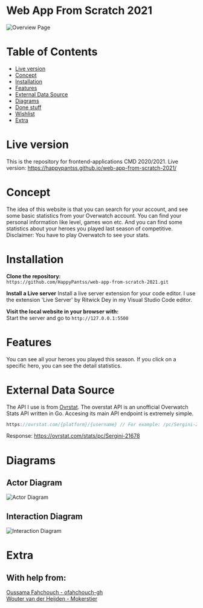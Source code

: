 # Web App From Scratch 2021
<!-- Add a nice poster image here at the end of the week, showing off your shiny frontend 📸 -->
![Overview Page](https://i.imgur.com/4Ww4IpY.png)

<!-- Maybe a table of contents here? 📚 -->
# Table of Contents
* [Live version]()
* [Concept]()
* [Installation]()
* [Features]()
* [External Data Source]()
* [Diagrams]()
* [Done stuff]()
* [Wishlist]()
* [Extra]()

# Live version
This is the repository for frontend-applications CMD 2020/2021.
Live version: https://happypantss.github.io/web-app-from-scratch-2021/

# Concept
The idea of this website is that you can search for your account, and see some basic statistics from your Overwatch account. You can find your personal information like level, games won etc. And you can find some statistics about your heroes you played last season of competitive. Disclaimer: You have to play Overwatch to see your stats.

# Installation
**Clone the repository:**<br>
`https://github.com/HappyPantss/web-app-from-scratch-2021.git`

**Install a Live server**
Install a live server extension for your code editor. I use the extension 'Live Server' by Ritwick Dey in my Visual Studio Code editor. 

**Visit the local website in your browser with:**<br>
Start the server and go to `http://127.0.0.1:5500`

# Features
You can see all your heroes you played this season. If you click on a specific hero, you can see the detail statistics.

# External Data Source
The API I use is from [Ovrstat](https://ovrstat.com/). The overstat API is an unofficial Overwatch Stats API written in Go. Accesing its main API endpoint is extremely simple. 

```Javascript
https://ovrstat.com/{platform}/{username} // For example: /pc/Sergini-21678
```

Response: https://ovrstat.com/stats/pc/Sergini-21678

# Diagrams
## Actor Diagram
![Actor Diagram](https://i.imgur.com/qzb1EwL.png)

## Interaction Diagram
![Interaction Diagram](https://i.imgur.com/DlOTQMb.png)

<!-- # Done stuff

# Wishlist

# License -->

# Extra
## With help from:
[Oussama Fahchouch - ofahchouch-gh](https://github.com/ofahchouch-gh)<br>
[Wouter van der Heijden - Mokerstier](https://github.com/Mokerstier)<br>

# 